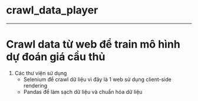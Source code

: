 # crawl_data_player
---
# **Crawl data từ web để train mô hình dự đoán giá cầu thủ**
1. Các thư viện sử dụng
   - Selenium để crawl dữ liệu vì đây là 1 web sử dụng client-side rendering
   - Pandas để làm sạch dữ liệu và chuẩn hóa dữ liệu
